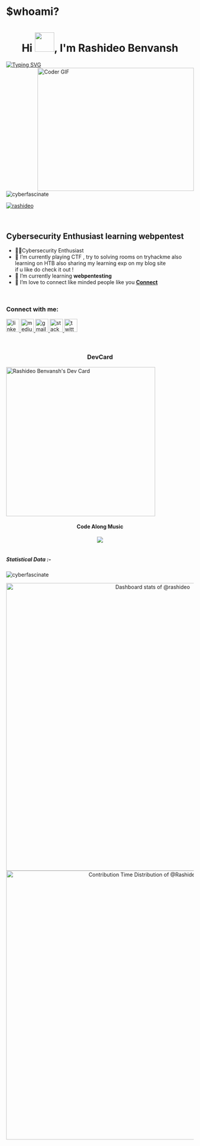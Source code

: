 <h1 align="left">$whoami?</h1>
<h1 align="center">Hi <img src="https://media.giphy.com/media/hvRJCLFzcasrR4ia7z/giphy.gif" width="52px">, I'm Rashideo Benvansh</h1>

[![Typing SVG](https://readme-typing-svg.herokuapp.com?font=Ubuntu&color=%2336BCF7&vCenter=true&height=35&lines=%23+whoami;%E2%9C%93+Web+Developer;%E2%9C%93+Pentester;%E2%9C%93+CTF+Player+;%E2%9C%93++;%E2%9C%93++)](https://git.io/typing-svg)
<img align="right" src="https://github.com/rajaprerak/rajaprerak/blob/master/developer.gif" alt="Coder GIF" width="420" height="330">



<br>

<p align="left"> <img src="https://komarev.com/ghpvc/?username=rashideo&label=Profile%20views&color=0e75b6&style=flat" alt="cyberfascinate" /> </p>
<p align="left"> <a href="https://twitter.com/rashideo" target="blank"><img src="https://img.shields.io/twitter/follow/rashideo?logo=twitter&style=for-the-badge" alt="rashideo" /></a> </p>
<br>



Cybersecurity Enthusiast learning webpentest
-------------------------------------------------------------------------------------------------------------------------------------------------------------------------------
-  🐱‍👤Cybersecurity Enthusiast
- 🔭 I’m currently playing CTF , try to solving rooms on tryhackme also learning on HTB also sharing my learning exp on my blog site  <br>if u like do check it out !
- 🌱 I’m currently learning **webpentesting**
- 🤝 I’m love to connect like minded people like you **[Connect](https://www.linkedin.com/in/rashideo/)<br>**

<br>

<h3 align="left">Connect with me:</h3>
<p align="centre">
   <a href="https://linkedin.com/in/rashideo" target="_blank">
    <img src="https://img.shields.io/static/v1?message=LinkedIn&logo=linkedin&label=&color=0077B5&logoColor=white&labelColor=&style=for-the-badge" height="35" alt="linkedin logo"  />
  </a>
  </a>
   <a href="https://medium.com/@rashideo" target="_blank">
    <img src="https://img.shields.io/static/v1?message=Medium&logo=medium&label=&color=0077B5&logoColor=white&labelColor=&style=for-the-badge" height="35" alt="medium logo"  />
  </a>
  <a href="rashideobenvansh@gmail.com" target="_blank">
    <img src="https://img.shields.io/static/v1?message=Gmail&logo=gmail&label=&color=D14836&logoColor=white&labelColor=&style=for-the-badge" height="35" alt="gmail logo"  />
  </a>
  <a href="https://stackoverflow.com/users/20077008/rashideo" target="_blank">
    <img src="https://img.shields.io/static/v1?message=Stackoverflow&logo=stackoverflow&label=&color=FE7A16&logoColor=white&labelColor=&style=for-the-badge" height="35" alt="stackoverflow logo"  />
  </a>
  <a href="https://twitter.com/rashideo" target="_blank">
    <img src="https://img.shields.io/static/v1?message=Twitter&logo=twitter&label=&color=1DA1F2&logoColor=white&labelColor=&style=for-the-badge" height="35" alt="twitter logo"  />
  </a>
</p>

<br>

<h3 align="center">DevCard</h3>

<a href="https://app.daily.dev/cyberfascinate"><img align="center" src="https://github.com/rashideo/rashideo/blob/main/devcard.svg" width="400" alt="Rashideo Benvansh's Dev Card"/></a>

<h4 align="center">Code Along Music</h4>

<div align="center"><img src="https://spotify-github-profile.vercel.app/api/view?uid=31esgg5vfcwyc6u55nryv76wtxbe&cover_image=true&theme=compact&show_offline=false&background_color=121212" /></div>  

<br/>  

<h5>Statistical Data :-</h5>

<p><img align="center" src="https://github-readme-streak-stats.herokuapp.com/?user=rashideo&theme=dark&background=0d1117&date_format=M%20j%5B%2C%20Y%5D" alt="cyberfascinate" /></p>

<a href="https://next.ossinsight.io/widgets/official/compose-user-dashboard-stats?user_id=109284457" target="_blank" style="display: block" align="center">
  <picture>
    <source media="(prefers-color-scheme: dark)" srcset="https://next.ossinsight.io/widgets/official/compose-user-dashboard-stats/thumbnail.png?user_id=109284457&image_size=auto&color_scheme=dark" width="771" height="auto">
    <img alt="Dashboard stats of @rashideo" src="https://next.ossinsight.io/widgets/official/compose-user-dashboard-stats/thumbnail.png?user_id=109284457&image_size=auto&color_scheme=light" width="771" height="auto">
  </picture>
</a>

<a href="https://next.ossinsight.io/widgets/official/analyze-user-contribution-time-distribution?user_id=109284457&period=all_times" target="_blank" style="display: block" align="center">
  <picture>
    <source media="(prefers-color-scheme: dark)" srcset="https://next.ossinsight.io/widgets/official/analyze-user-contribution-time-distribution/thumbnail.png?user_id=109284457&period=all_times&image_size=auto&color_scheme=dark" width="721" height="auto">
    <img alt="Contribution Time Distribution of @Rashideo" src="https://next.ossinsight.io/widgets/official/analyze-user-contribution-time-distribution/thumbnail.png?user_id=109284457&period=all_times&image_size=auto&color_scheme=light" width="721" height="auto">
  </picture>
</a>
